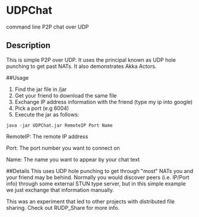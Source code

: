 UDPChat
=======

command line P2P chat over UDP

## Description
This is simple P2P over UDP. It uses the principal known as UDP hole punching to get past NATs.
It also demonstrates Akka Actors.

##Usage
1. Find the jar file in /jar
2. Get your friend to download the same file
3. Exchange IP address information with the friend (type my ip into google)
4. Pick a port (e.g 6004)
5. Execute the jar as follows:

```java -jar UDPChat.jar RemoteIP Port Name```

RemoteIP: The remote IP address

Port: The port number you want to connect on

Name: The name you want to appear by your chat text

##Details
This uses UDP hole punching to get through "most" NATs you and your friend may be behind. Normally you would discover peers
(i.e. IP/Port info) through some external STUN type server, 
but in this simple example we just exchange that information manually.

This was an experiment that led to other projects with distributed file sharing. Check out RUDP_Share for more info.
